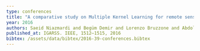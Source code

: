 ```yaml
---
type: conferences
title: "A comparative study on Multiple Kernel Learning for remote sensing image classification"
year: 2016
authors: Saeid Niazmardi and Begüm Demir and Lorenzo Bruzzone and Abdolreza Safari and Saeid Homayouni
published_at: IGARSS. IEEE, 1512–1515, 2016
bibtex: /assets/data/bibtex/2016-39-conferences.bibtex 
---
```

